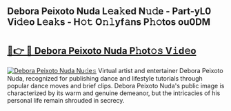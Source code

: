## Debora Peixoto Nuda L𝚎a𝚔ed N𝚞𝚍e - Part-yL0 Vi𝚍𝚎o L𝚎a𝚔s - H𝚘𝚝 O𝚗𝚕yf𝚊ns P𝚑𝚘tos ou0DM

# <h2><a href="http://kf646rw.oniu.top/?m=Debora+Peixoto+Nuda">🔗👉 🔴 Debora Peixoto Nuda P𝚑ot𝚘𝚜 V𝚒d𝚎o</a></h2>

[![Debora Peixoto Nuda Nu𝚍e𝚜](https://i.imgur.com/0qMVB7G.gif)](http://kf646rw.oniu.top/?m=Debora+Peixoto+Nuda)
Virtual artist and entertainer Debora Peixoto Nuda, recognized for publishing dance and lifestyle tutorials through popular dance moves and brief clips. Debora Peixoto Nuda's public image is characterized by its warm and genuine demeanor, but the intricacies of his personal life remain shrouded in secrecy.  
